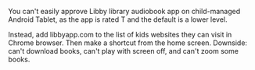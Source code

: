 You can't easily approve Libby library audiobook app on child-managed Android Tablet, as the app is rated T and the default is a lower level.

Instead, add libbyapp.com to the list of kids websites they can visit in Chrome browser. Then make a shortcut from the home screen.
Downside: can't download books, can't play with screen off, and can't zoom some books.
